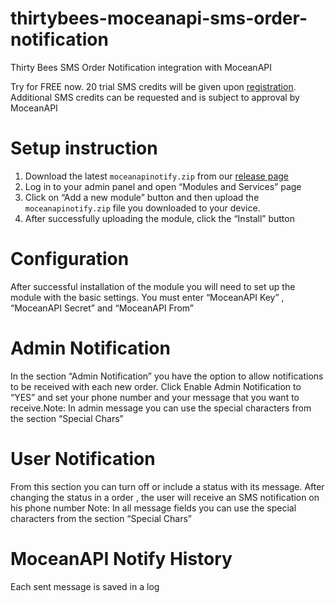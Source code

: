 # thirtybees-moceanapi-sms-order-notification
Thirty Bees SMS Order Notification integration with MoceanAPI

Try for FREE now. 20 trial SMS credits will be given upon [registration](https://dashboard.moceanapi.com/register?fr=thirtybees_order_notification). Additional SMS credits can be requested and is subject to approval by MoceanAPI

# Setup instruction

1. Download the latest `moceanapinotify.zip` from our [release page](https://github.com/MoceanAPI/thirtybees-moceanapi-sms-order-notification/releases)
2. Log in to your admin panel and open “Modules and Services” page
3. Click on “Add a new module” button and then upload the `moceanapinotify.zip` file you downloaded to your device.
4. After successfully uploading the module, click the “Install” button


# Configuration
After successful installation of the module  you will need to set up the module with the basic settings. You must enter “MoceanAPI Key” , “MoceanAPI Secret” and “MoceanAPI From”


# Admin Notification
In the section “Admin Notification” you have the option to allow notifications to be received with each new order.
Click Enable Admin Notification to “YES” and set your phone number and your message that you want to receive.Note: In admin message you can use the special characters from the section “Special Chars”

# User Notification
From this section you can turn off or include a status with its message.
After changing the status in a order , the user will receive an SMS notification on his phone number
Note: In all message fields you can use the special characters from the section “Special Chars”

# MoceanAPI Notify History
Each sent message is saved in a log
